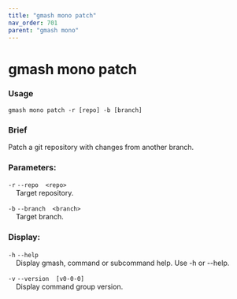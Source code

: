 ```yaml
---
title: "gmash mono patch"
nav_order: 701
parent: "gmash mono"
---
```


# gmash mono patch

### Usage
`gmash mono patch -r [repo] -b [branch]`

### Brief
Patch a git repository with changes from another branch.

### Parameters:
`-r`  `--repo  <repo>` \
&nbsp;&nbsp;&nbsp;&nbsp;Target repository.

`-b`  `--branch  <branch>` \
&nbsp;&nbsp;&nbsp;&nbsp;Target branch.

### Display:
`-h`  `--help` \
&nbsp;&nbsp;&nbsp;&nbsp;Display gmash, command or subcommand help. Use -h or --help.

`-v`  `--version  [v0-0-0]` \
&nbsp;&nbsp;&nbsp;&nbsp;Display command group version.
